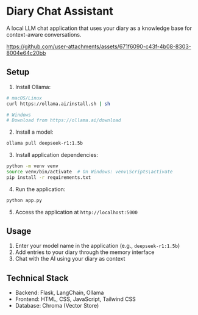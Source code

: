 # Diary Chat Assistant

A local LLM chat application that uses your diary as a knowledge base for context-aware conversations.


https://github.com/user-attachments/assets/671f6090-c43f-4b08-8303-8004e64c20bb



## Setup

1. Install Ollama:
```bash
# macOS/Linux
curl https://ollama.ai/install.sh | sh

# Windows
# Download from https://ollama.ai/download
```

2. Install a model:
```bash
ollama pull deepseek-r1:1.5b
```

3. Install application dependencies:
```bash
python -m venv venv
source venv/bin/activate  # On Windows: venv\Scripts\activate
pip install -r requirements.txt
```

4. Run the application:
```bash
python app.py
```

5. Access the application at `http://localhost:5000`

## Usage

1. Enter your model name in the application (e.g., `deepseek-r1:1.5b`)
2. Add entries to your diary through the memory interface
3. Chat with the AI using your diary as context

## Technical Stack

- Backend: Flask, LangChain, Ollama
- Frontend: HTML, CSS, JavaScript, Tailwind CSS
- Database: Chroma (Vector Store)

